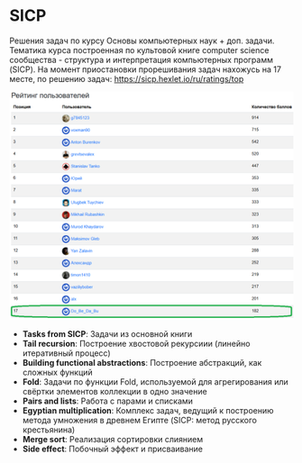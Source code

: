 # SICP
Решения задач по курсу Основы компьютерных наук + доп. задачи. Тематика курса построенная по культовой книге computer science сообщества - структура и интерпретация компьютерных программ (SICP).
На момент приостановки прорешивания задач нахожусь на 17 месте, по решению задач:
https://sicp.hexlet.io/ru/ratings/top

![Scores](SICPscores.png)

* __Tasks from SICP__: Задачи из основной книги
* __Tail recursion__: Построение хвостовой рекурсиии (линейно итеративный процесс)
* __Building functional abstractions__: Построение абстракций, как сложных функций
* __Fold__: Задачи по функции Fold, используемой для агрегирования или свёртки элементов коллекции в одно значение
* __Pairs and lists__: Работа с парами и списками
* __Egyptian multiplication__: Комплекс задач, ведущий к построению метода умножения в древнем Египте (SICP: метод русского крестьянина)
* __Merge sort__: Реализация сортировки слиянием
* __Side effect__: Побочный эффект и присваивание
